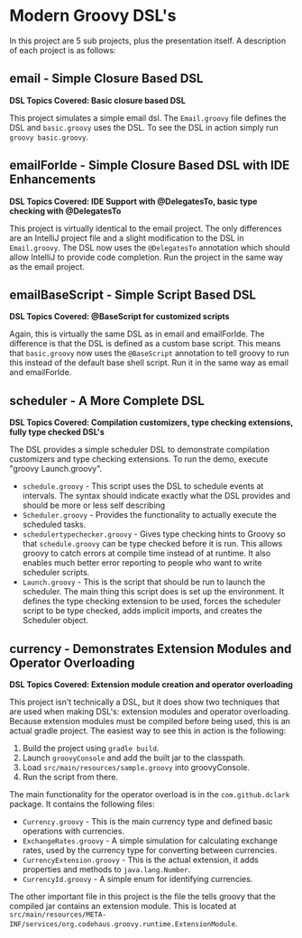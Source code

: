 # Modern Groovy DSL's

In this project are 5 sub projects, plus the presentation itself. A description of each project is as follows:

## email - Simple Closure Based DSL

**DSL Topics Covered: Basic closure based DSL**

This project simulates a simple email dsl. The `Email.groovy` file defines the DSL and `basic.groovy` uses the DSL. To see the DSL in action simply run `groovy basic.groovy`.

## emailForIde - Simple Closure Based DSL with IDE Enhancements

**DSL Topics Covered: IDE Support with @DelegatesTo, basic type checking with @DelegatesTo**

This project is virtually identical to the email project. The only differences are an IntelliJ project file and a slight modification to the DSL in `Email.groovy`. The DSL now uses the `@DelegatesTo` annotation which should allow IntelliJ to provide code completion. Run the project in the same way as the email project.

## emailBaseScript - Simple Script Based DSL

**DSL Topics Covered: @BaseScript for customized scripts**

Again, this is virtually the same DSL as in email and emailForIde. The difference is that the DSL is defined as a custom base script. This means that `basic.groovy` now uses the `@BaseScript` annotation to tell groovy to run this instead of the default base shell script. Run it in the same way as email and emailForIde.

## scheduler - A More Complete DSL

**DSL Topics Covered: Compilation customizers, type checking extensions, fully type checked DSL's**

The DSL provides a simple scheduler DSL to demonstrate compilation customizers and type checking extensions. To run the demo, execute "groovy Launch.groovy".

* `schedule.groovy` - This script uses the DSL to schedule events at intervals. The syntax should indicate exactly what the DSL provides and should be more or less self describing
* `Scheduler.groovy` - Provides the functionality to actually execute the scheduled tasks.
* `schedulertypechecker.groovy` - Gives type checking hints to Groovy so that `schedule.groovy` can be type checked before it is run. This allows groovy to catch errors at compile time instead of at runtime. It also enables much better error reporting to people who want to write scheduler scripts.
* `Launch.groovy` - This is the script that should be run to launch the scheduler. The main thing this script does is set up the environment. It defines the type checking extension to be used, forces the scheduler script to be type checked, adds implicit imports, and creates the Scheduler object.

## currency - Demonstrates Extension Modules and Operator Overloading

**DSL Topics Covered: Extension module creation and operator overloading**

This project isn't technically a DSL, but it does show two techniques that are used when making DSL's: extension modules and operator overloading. Because extension modules must be compiled before being used, this is an actual gradle project. The easiest way to see this in action is the following:

1. Build the project using `gradle build`.
2. Launch `groovyConsole` and add the built jar to the classpath.
3. Load `src/main/resources/sample.groovy` into groovyConsole.
4. Run the script from there.

The main functionality for the operator overload is in the `com.github.dclark` package. It contains the following files:

* `Currency.groovy` - This is the main currency type and defined basic operations with currencies.
* `ExchangeRates.groovy` - A simple simulation for calculating exchange rates, used by the currency type for converting between currencies.
* `CurrencyExtension.groovy` - This is the actual extension, it adds properties and methods to `java.lang.Number`.
* `CurrencyId.groovy` - A simple enum for identifying currencies.

The other important file in this project is the file the tells groovy that the compiled jar contains an extension module. This is located at `src/main/resources/META-INF/services/org.codehaus.groovy.runtime.ExtensionModule`.
